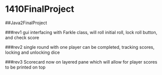 # 1410FinalProject

##Java2FinalProject

###rev1 gui interfacing with Farkle class, will roll initial roll, lock roll button, and check score

###rev2 single round with one player can be completed, tracking scores, locking and unlocking dice

###rev3 Scorecard now on layered pane which will allow for player scores to be printed on top
